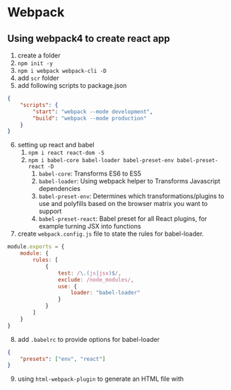 # Webpack
## Using webpack4 to create react app
1. create a folder
2. `npm init -y`
3. `npm i webpack webpack-cli -D`
4. add `scr` folder
5. add following scripts to package.json
```json
{
    "scripts": {
        "start": "webpack --mode development",
        "build": "webpack --mode production"
    }
}
```
6. setting up react and babel
    1. `npm i react react-dom -S`
    2. `npm i babel-core babel-loader babel-preset-env babel-preset-react -D`
        1. `babel-core`: Transforms ES6 to ES5
        2. `babel-loader`: Using webpack helper to Transforms Javascript dependencies
        3. `babel-preset-env`: Determines which transformations/plugins to use and polyfills based on the browser matrix you want to support
        4. `babel-preset-react`: Babel preset for all React plugins, for example turning JSX into functions
7. create `webpack.config.js` file to state the rules for babel-loader.
```js
module.exports = {
    module: {
        rules: [
            {
                test: /\.(js|jsx)$/,
                exclude: /node_modules/,
                use: {
                    loader: "babel-loader"
                }
            }
        ]
    }
}
```
8. add `.babelrc` to provide options for babel-loader
```json
{
    "presets": ["env", "react"]
}
```
9. using `html-webpack-plugin` to generate an HTML file with <script> injected, writes this to `dist/index.html` and minifies the file.
    1.  `npm i html-webpack-plugin -D`
    2.  update webpack.config.js
    ```js
    const HtmlWebpackPlugin = require("html-webpack-plugin");

    const htmlPlugin = new HtmlWebpackPlugin({
        template: "./src/index.html",
        filename: "./index.html"
    });

    module.exports = {
        plugins: [htmlPlugin]
    }
    ```
10. setting up webpack-dev-server
    1. `npm i webpack-dev-server`
    2. update package.json
    ```json
    {
        "scripts": {
            "start": "webpack-dev-server --mode development --open"
        }
    }
    ```

## Development
### Using source maps
- webpack.config.js
    ```js
    devtools: 'inline-source-map'
    ```
### The way to automatically compile code changes
- webpack's Watch Mode
    - package.json
        ```json
        {
            "scripts": {
                "watch": "webpack --watch"
            }
        }
        ```
- [webpack-dev-server](https://webpack.js.org/configuration/dev-server/) - provides you with a simple web server and the ability to use live reloading
    - `npm i --save-dev webpack-dev-server`
    - webpack.config.js
        ```js
        module.exports = {
            devServer: {
                contentBase: path.join(__dirname, 'dist'),
                port: 9000
         }
        }
        ```
- webpack-dev-middleware
    - `npm i --save-dev express webpack-dev-middleware`
    - webpack.config.js
        ```js
        module.exports = {
            output: {
                publicPath: '/'
            }
        }
        ```
    - server.js
        ```js
        const app = express();
        const config = require('./webpack.config.js');
        const compiler = webpack(config);

        app.use(webpackDevMiddleware(compiler, {
            publicPath: config.output.publicPath
        }));
        ```
    - package.json
        ```json
        {
            "scripts": {
                "server": "node server.js"
            }
        }
        ```
## Hot Module Replacement
- If you took the route of using `webpack-dev-middleware` instead of `webpack-dev-server`, please use the `webpack-hot-middleware` package to enable HMR on your custom server or application.  
- using webpack-dev-server with hot load
    - webpack.config.js
        ```js
        const webpack = require('webpack');
        module.exports = {
            entry: {
                app: './src/index.js'
            },
            devServer: {
                hot: true
            },
            plugins: [
                new webpack.HotModuleReplacementPlugin()
            ]
        }
        ```
    - index.js
        ```js
        if (module.hot) {
            module.hot.accept('./print.js', function() {
                console.log('Accepting the updated printMe module!');
                print();
            })
        }
        ```
- using webpack-dev-server with hot load via the Node.js API
    - dev-server.js
        ```js
        const webpackDevServer = require('webpack-dev-server');
        const webpack = require('webpack');

        const config = require('./webpack.config.js');
        const options = {
            contentBase: './dist',
            hot: true,
            host: 'localhost'
        };

        webpackDevServer.addDevServerEntrypoints(config, options);
        const compiler = webpack(config);
        const server = new webpackDevServer(compiler, options);

        server.listen(5000, 'localhost', () => {
            console.log('dev server listening on port 5000');
        });
        ```
- HMR with stylesheets
    - `npm i --save-dev style-loader css-loader`
    - webpack.config.js
        ```js
        module.exports = {
            module: {
                rules: [
                    {
                        test: /\.css$/,
                        use: ['style-loader', 'css-loader']
                    }
                ]
            }
        }
        ```
    - index.js
        ```js
        import './styles.css';
        ```
- [Webpack split chunk with hash code](https://stackoverflow.com/questions/48985780/webpack-4-create-vendor-chunk)
  ```js
  module.exports = {
    entry: {
        index_bundle: './src/index.js'
    },
    output: {
        path: path.resolve(__dirname, 'dist/development'),
        filename: '[name].[chunkhash].js',
        publicPath: '/'
    },
    optimization: {
        splitChunks: {
            cacheGroups: {
                vendors: {
                    test: /[\\/]node_modules[\\/]/,
                    name: 'vendors',
                    enforce: true,
                    chunks: 'all'
                }
            }
        }
    }
  }
  ```

## npm scripts
- `npx webpack --config webpack.config.js`

- `webpack`

- `webpack --watch`

- using local package

  - ```js
    file: ../react-native-mol-design-system.tgz
    ```

  - ```js
    file: [path]
    ```

    


## Resources
- [webpack-guides](https://webpack.js.org/guides/)
- [hot-module-replacement](https://webpack.js.org/guides/hot-module-replacement/)
    - [react-hot-loader](https://github.com/gaearon/react-hot-loader)
    - [vue-loader](https://github.com/vuejs/vue-loader)
- [using-webpack4-to-create-react-app](https://medium.freecodecamp.org/part-1-react-app-from-scratch-using-webpack-4-562b1d231e75)
- [Fixing the "cannot GET /URL" error on refresh with React Router ](https://tylermcginnis.com/react-router-cannot-get-url-refresh/)